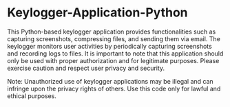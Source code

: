 # Keylogger-Application-Python

This Python-based keylogger application provides functionalities such as capturing screenshots, compressing files, and sending them via email. The keylogger monitors user activities by periodically capturing screenshots and recording logs to files. It is important to note that this application should only be used with proper authorization and for legitimate purposes. Please exercise caution and respect user privacy and security.

Note: Unauthorized use of keylogger applications may be illegal and can infringe upon the privacy rights of others. Use this code only for lawful and ethical purposes.
